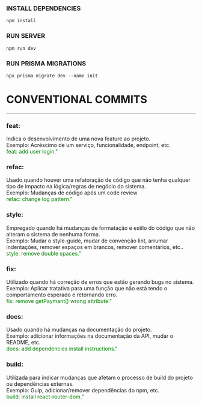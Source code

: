### INSTALL DEPENDENCIES
```
npm install
```

### RUN SERVER
```
npm run dev
```
### RUN PRISMA MIGRATIONS
```
npx prisma migrate dev --name init
```

# CONVENTIONAL COMMITS

---

### feat:

Indica o desenvolvimento de uma nova feature ao projeto.\
Exemplo: Acréscimo de um serviço, funcionalidade, endpoint, etc.\
<span style="color:green">feat: <span/><span style="color:green">add user login."<span/>

### refac:

Usado quando houver uma refatoração de código que não tenha qualquer tipo de impacto na lógica/regras de negócio do sistema.\
Exemplo: Mudanças de código após um code review\
<span style="color:green">refac: change log pattern."<span/>

### style:

Empregado quando há mudanças de formatação e estilo do código que não alteram o sistema de nenhuma forma.\
Exemplo: Mudar o style-guide, mudar de convenção lint, arrumar indentações, remover espaços em brancos, remover comentários, etc..\
<span style="color:green">style: remove double spaces."<span/>

### fix:

Utilizado quando há correção de erros que estão gerando bugs no sistema.\
Exemplo: Aplicar tratativa para uma função que não está tendo o comportamento esperado e retornando erro.\
<span style="color:green">fix: remove getPaymant() wrong attribute."<span/>

### docs:

Usado quando há mudanças na documentação do projeto.\
Exemplo: adicionar informações na documentação da API, mudar o README, etc.\
<span style="color:green">docs: add dependencies install instructions."<span/>

### build:

Utilizada para indicar mudanças que afetam o processo de build do projeto ou dependências externas.\
Exemplo: Gulp, adicionar/remover dependências do npm, etc.\
<span style="color:green">build: install react-router-dom."<span/>
